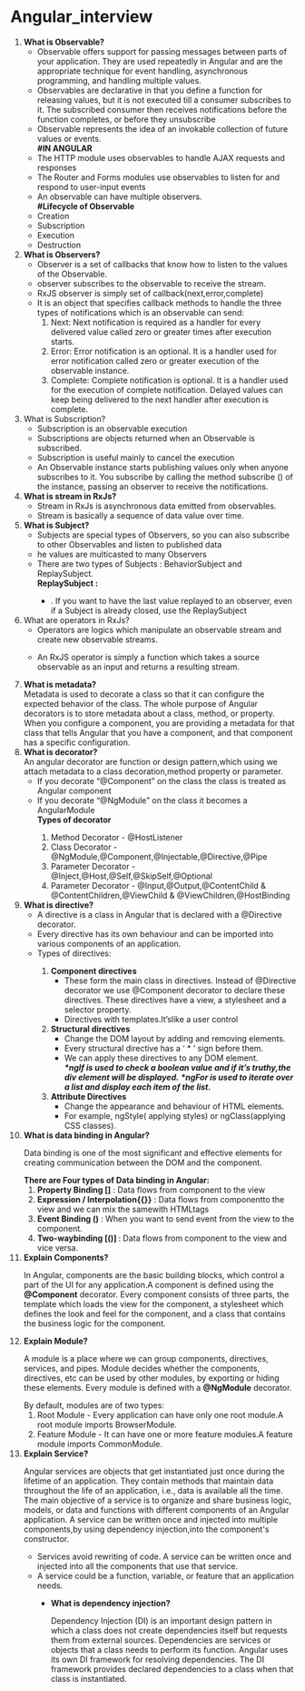 # Angular_interview

<ol>
  <li>
    <b>What is Observable?</b>
    <ul>
      <li>Observable offers support for passing messages between parts of your application. They are used repeatedly in Angular and are the appropriate technique for event handling, asynchronous programming, and handling multiple values.</li>
         <li>Observables are declarative in that you define a function for releasing values, but it is not executed till a consumer subscribes to it. The subscribed consumer then receives notifications before the function completes, or before they unsubscribe</li>
      <li>Observable represents the idea of an invokable collection of future values or events.</li>
      <b>#IN ANGULAR</b>
      <li>
        The HTTP module uses observables to handle AJAX requests and responses
      </li>
      <li>The Router and Forms modules use observables to listen for and respond to user-input events</li>
      <li>An observable can have multiple observers.</li>
      <b> #Lifecycle of Observable</b>
      <li>Creation</li>
      <li>Subscription</li>
      <li>Execution</li>
      <li>Destruction</li>
    </ul>
  </li>
  <li>
    <b>What is Observers?</b>
    <ul>
      <li>
        Observer is a set of callbacks that know how to listen to the values of the Observable.
      </li>
      <li>
        observer subscribes to the observable to receive the stream.
      </li>
      <li>
      RxJS observer is simply set of callback(next,error,complete)
      </li>
      <li>
        It is an object that specifies callback methods to handle the three types of notifications which is an observable can send:
        <ol>
          <li>
            Next: Next notification is required as a handler for every delivered value called zero or greater times after execution starts.
          </li>
          <li>
            Error: Error notification is an optional. It is a handler used for error notification called zero or greater execution of the observable instance.
          </li>
          <li>
            Complete: Complete notification is optional. It is a handler used for the execution of complete notification. Delayed values can keep being delivered to the next handler after execution is complete.
          </li>
        </ol>
      </li>
    </ul>
  </li>
  <li>
    What is Subscription?
    <ul>
      <li>
        Subscription is an observable execution
      </li>
      <li>
        Subscriptions are objects returned when an Observable is subscribed.
      </li>
      <li>
        Subscription is useful mainly to cancel the execution
      </li>
      <li>
        An Observable instance starts publishing values only when anyone subscribes to it. You subscribe by calling the method subscribe () of the instance, passing an observer to receive the notifications.
      </li>
    </ul>
  </li>
  <li>
    <b>What is stream in RxJs?</b>
    <ul>
      <li>Stream in RxJs is asynchronous data emitted from observables.</li>
      <li>Stream is basically a sequence of data value over time.</li>
    </ul>
   </li>
    <li>
      <b>What is Subject?</b>
      <ul>
        <li>
        Subjects are special types of Observers, so you can also subscribe to other Observables and listen to published data
        </li>
        <li>
          he values are multicasted to many Observers
        </li>
        <li>There are two types of Subjects : BehaviorSubject and ReplaySubject.</li>
        <b>ReplaySubject :</b>
        <ul>
          <li>
          . If you want to have the last value replayed to an observer, even if a Subject is already closed, use the ReplaySubject
          </li>
         </ul>
      </ul>
  </li>
      <li>
        What are operators in RxJs?
        <ul>
          <li>
          Operators are logics which manipulate an observable stream and create new observable streams.
          </li>
          <li>
            
An RxJS operator is simply a function which takes a source observable as an input and returns a resulting stream.
          </li>
        </ul>
  </li>
 <li>
   <b>What is metadata?</b><br>
 Metadata is used to decorate a class so that it can configure the expected behavior of the class.
The whole purpose of Angular decorators is to store metadata about a class, method, or property. When you configure a component, you are providing a metadata for that class that tells Angular that you have a component, and that component has a specific configuration.
 </li>
  <li>
       <b>What is decorator?</b><br>
    An angular decorator are function or design pattern,which using we attach metadata to a class decoration,method property or parameter.
    <br>
    <ul>
      <li>If you decorate “@Component” on the class the class is treated as Angular component</li>
      <li>If you decorate “@NgModule” on the class it becomes a AngularModule</li>
      <b>Types of decorator</b>
       <ol>
        <li>Method Decorator - @HostListener</li>
        <li>Class Decorator - @NgModule,@Component,@Injectable,@Directive,@Pipe</li>
        <li>Parameter Decorator - @Inject,@Host,@Self,@SkipSelf,@Optional</li>
        <li>Parameter Decorator - @Input,@Output,@ContentChild & @ContentChildren,@ViewChild & @ViewChildren,@HostBinding</li>
       </ol>
    </ul>
  </li>
  <li>
    <b>What is directive?</b>
    <ul>
      <li>A directive is a class in Angular that is declared with a @Directive decorator.</li>
      <li>Every directive has its own behaviour and can be imported into various components of an application.</li>
      <li>Types of directives:</li>
      <ol>
        <li>
          <b>Component directives</b>
          <ul>
            <li>These form the main class in directives. Instead of @Directive decorator we use @Component decorator to declare these directives. These directives have a view, a stylesheet and a selector property.</li>
            <li>Directives with templates.It’slike a user control</li>
          </ul>
        </li>
         <li>
          <b>Structural directives</b>
          <ul>
            <li>Change the DOM layout by adding and removing elements.</li>
            <li>Every structural directive has a ‘ * ’ sign before them.</li>
            <li>We can apply these directives to any DOM element.</li>
            <b><i>*ngIf is used to check a boolean value and if it’s truthy,the div element will be displayed.</i></b>
             <b><i>*ngFor is used to iterate over a list and display each item of the list.</i></b>
          </ul>
        </li>
         <li>
          <b>Attribute Directives</b>
          <ul>
            <li>Change the appearance and behaviour of HTML elements.</li>
            <li>For example, ngStyle( applying styles) or ngClass(applying CSS classes).</li>
          </ul>
        </li>
      </ol>
    </ul>
  </li>
  <li>
    <b>What is data binding in Angular?</b>
    <p>Data binding is one of the most significant and effective elements for creating communication between the DOM and the component. </p>
    <b>There are Four types of Data binding in Angular: </b>
    <ol>
      <li>
        <b>Property Binding []</b> :  Data flows from component to the view
      </li>
       <li>
        <b>Expression / Interpolation{{}}</b> : Data flows from componentto the view and we can mix the samewith HTMLtags
      </li>
       <li>
        <b>Event Binding ()</b> : When you want to send event from the view to the component.
      </li>
       <li>
        <b>Two-waybinding [()] </b> : Data flows from component to the view and vice versa.
      </li>
    </ol>
   </li>
  <li>
    <b>Explain Components?</b>
    <p>In Angular, components are the basic building blocks, which control a part of the UI for any application.A component is defined using the <b>@Component</b> decorator. Every component consists of three parts, the template which loads the view for the component, a stylesheet which defines the look and feel for the component, and a class that contains the business logic for the component.</p>
  </li>
  <li>
    <b>Explain Module?</b>
    <p>A module is a place where we can group components, directives, services, and pipes. Module decides whether the components, directives, etc can be used by other modules, by exporting or hiding these elements. Every module is defined with a <b>@NgModule</b> decorator.</p>
   By default, modules are of two types:
    <ol>
      <li>Root Module - Every application can have only one root module.A root module imports BrowserModule.</li>
      <li>Feature Module - It can have one or more feature modules.A feature module imports CommonModule.</li>
    </ol>
  </li>
  <li>
      <b>Explain Service?</b>
    <p>Angular services are objects that get instantiated just once during the lifetime of an application. They contain methods that maintain data throughout the life of an application, i.e., data is available all the time. The main objective of a service is to organize and share business logic, models, or data and functions with different components of an Angular application. A service can be written once and injected into multiple components,by using dependency injection,into the component's constructor.</p>
    <ul>
      <li>Services avoid rewriting of code. A service can be written once and injected into all the components that use that service.</li>
      <li>A service could be a function, variable, or feature that an application needs.</li>
     <ul>
  </li>
  <li>
    <b>What is dependency injection?</b>
    <p>Dependency Injection (DI) is an important design pattern in which a class does not create dependencies itself but requests them from external sources. Dependencies are services or objects that a class needs to perform its function. Angular uses its own DI framework for resolving dependencies. The DI framework provides declared dependencies to a class when that class is instantiated.</p>
  </li>
<ol>
